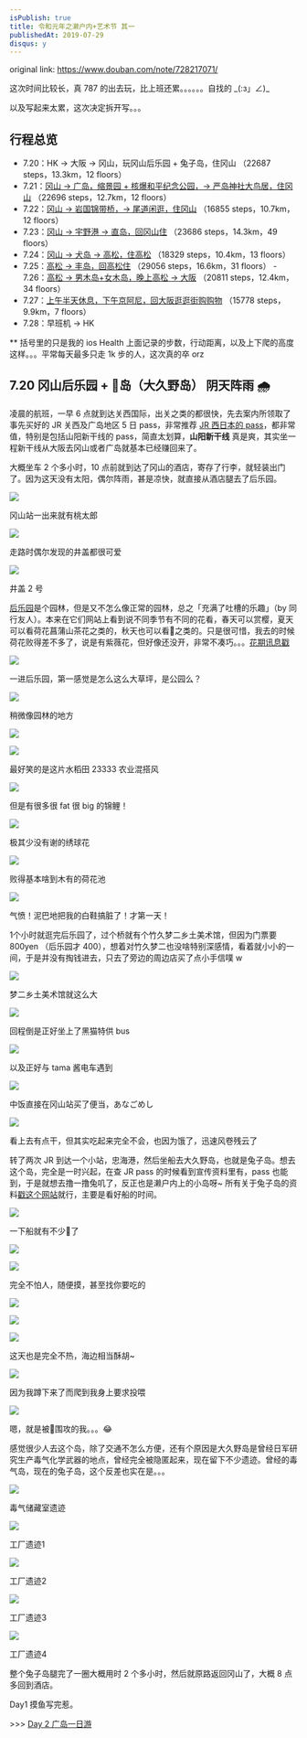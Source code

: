```yaml
---
isPublish: true
title: 令和元年之濑户内+艺术节 其一
publishedAt: 2019-07-29
disqus: y
---
```


original link: https://www.douban.com/note/728217071/

这次时间比较长，真 787 的出去玩，比上班还累。。。。。。自找的 \_(:з」∠)\_

以及写起来太累，这次决定拆开写。。。

## 行程总览

- 7.20：HK -> 大阪 -> 冈山，玩冈山后乐园 + 兔子岛，住冈山 （22687 steps，13.3km，12 floors）
- 7.21：[冈山 -> 广岛，缩景园 + 核爆和平纪念公园，-> 严岛神社大鸟居，住冈山](https://www.douban.com/note/728267844/) （22696 steps，12.7km，12 floors）
- 7.22：[冈山 -> 岩国锦带桥，-> 尾道闲逛，住冈山](https://www.douban.com/note/728415477/) （16855 steps，10.7km，12 floors）
- 7.23：[冈山 -> 宇野港 -> 直岛，回冈山住](https://www.douban.com/note/728579087/) （23686 steps，14.3km，49 floors）
- 7.24：[冈山 -> 犬岛 -> 高松，住高松](https://www.douban.com/note/728934373/) （18329 steps，10.4km，13 floors）
- 7.25：[高松 -> 丰岛，回高松住](https://www.douban.com/note/729118519/) （29056 steps，16.6km，31 floors） - 7.26：[高松 -> 男木岛+女木岛，晚上高松 -> 大阪](https://www.douban.com/note/729348647/) （20811 steps，12.4km，34 floors）
- 7.27：[上午半天休息，下午京阿尼，回大阪逛逛街购购物](https://www.douban.com/note/729353142/) （15778 steps，9.9km，7 floors）
- 7.28：早班机 -> HK

** 括号里的只是我的 ios Health 上面记录的步数，行动距离，以及上下爬的高度这样。。。平常每天最多只走 1k 步的人，这次真的卒 orz

## 7.20 冈山后乐园 + 🐇岛（大久野岛） 阴天阵雨 🌧

凌晨的航班，一早 6 点就到达关西国际，出关之类的都很快，先去案内所领取了事先买好的 JR 关西及广岛地区 5 日 pass，非常推荐 [JR 西日本的 pass](https://www.westjr.co.jp/global/tc/ticket/pass/)，都非常值，特别是包括山阳新干线的 pass，简直太划算，**山阳新干线** 真是爽，其实坐一程新干线从大阪去冈山或者广岛就基本已经赚回来了。

大概坐车 2 个多小时，10 点前就到达了冈山的酒店，寄存了行李，就轻装出门了。因为这天没有太阳，偶尔阵雨，甚是凉快，就直接从酒店腿去了后乐园。

![](../../assets/images/setouchi-artfest-1/p63584349.jpg)

冈山站一出来就有桃太郎

![](../../assets/images/setouchi-artfest-1/p63584402.jpg)

走路时偶尔发现的井盖都很可爱

![](../../assets/images/setouchi-artfest-1/p63584403.jpg)

井盖 2 号

[后乐园](https://okayama-korakuen.jp/index.html)是个园林，但是又不怎么像正常的园林，总之「充满了吐槽的乐趣」（by 同行友人）。本来在它们网站上看到说不同季节有不同的花看，春天可以赏樱，夏天可以看荷花菖蒲山茶花之类的，秋天也可以看🍁之类的。只是很可惜，我去的时候荷花败得差不多了，说是有紫薇花，但好像还没开，非常不凑巧。。。[花期讯息戳](https://okayama-korakuen.jp/hanadayori/index.html)

![](../../assets/images/setouchi-artfest-1/p63584563.jpg)

一进后乐园，第一感觉是怎么这么大草坪，是公园么？

![](../../assets/images/setouchi-artfest-1/p63585189.jpg)

稍微像园林的地方

![](../../assets/images/setouchi-artfest-1/p63585200.jpg)

![](../../assets/images/setouchi-artfest-1/p63585194.jpg)

最好笑的是这片水稻田 23333 农业混搭风

![](../../assets/images/setouchi-artfest-1/p63584667.jpg)

但是有很多很 fat 很 big 的锦鲤！

![](../../assets/images/setouchi-artfest-1/p63585217.jpg)

极其少没有谢的绣球花

![](../../assets/images/setouchi-artfest-1/p63584678.jpg)

败得基本啥到木有的荷花池

![](../../assets/images/setouchi-artfest-1/p63584675.jpg)

气愤！泥巴地把我的白鞋搞脏了！才第一天！

1个小时就逛完后乐园了，过个桥就有个竹久梦二乡土美术馆，但因为门票要 800yen （后乐园才 400），想着对竹久梦二也没啥特别深感情，看着就小小的一间，于是并没有掏钱进去，只去了旁边的周边店买了点小手信噗 w

![](../../assets/images/setouchi-artfest-1/p63585349.jpg)

梦二乡土美术馆就这么大

![](../../assets/images/setouchi-artfest-1/p63585352.jpg)

回程倒是正好坐上了黑猫特供 bus

![](../../assets/images/setouchi-artfest-1/p63585356.jpg)

以及正好与 tama 酱电车遇到

![](../../assets/images/setouchi-artfest-1/p63586323.jpg)

中饭直接在冈山站买了便当，あなごめし

![](../../assets/images/setouchi-artfest-1/p63586333.jpg)

看上去有点干，但其实吃起来完全不会，也因为饿了，迅速风卷残云了

转了两次 JR 到达一个小站，忠海港，然后坐船去大久野岛，也就是兔子岛。想去这个岛，完全是一时兴起，在查 JR pass 的时候看到宣传资料里有，pass 也能到，于是就想去撸一撸兔叽了，反正也是濑户内上的小岛呀~ 所有关于兔子岛的资料[戳这个网站](http://rabbit-island.info/)就行，主要是看好船的时间。

![](../../assets/images/setouchi-artfest-1/p63586834.jpg)

一下船就有不少🐇了

![](../../assets/images/setouchi-artfest-1/p63586807.jpg)

![](../../assets/images/setouchi-artfest-1/p63586839.jpg)

完全不怕人，随便摸，甚至找你要吃的

![](../../assets/images/setouchi-artfest-1/p63586838.jpg)

![](../../assets/images/setouchi-artfest-1/p63586849.jpg)

![](../../assets/images/setouchi-artfest-1/p63586842.jpg)

这天也是完全不热，海边相当酥胡~

![](../../assets/images/setouchi-artfest-1/p63586841.jpg)

因为我蹲下来了而爬到我身上要求投喂

![](../../assets/images/setouchi-artfest-1/p63586844.jpg)

嗯，就是被🐇围攻的我。。。😂

感觉很少人去这个岛，除了交通不怎么方便，还有个原因是大久野岛是曾经日军研究生产毒气化学武器的地点，曾经完全被隐匿起来，现在留下不少遗迹。曾经的毒气岛，现在的兔子岛，这个反差也实在是。。。

![](../../assets/images/setouchi-artfest-1/p63587638.jpg)

毒气储藏室遗迹

![](../../assets/images/setouchi-artfest-1/p63587650.jpg)

工厂遗迹1

![](../../assets/images/setouchi-artfest-1/p63587653.jpg)

工厂遗迹2

![](../../assets/images/setouchi-artfest-1/p63587655.jpg)

工厂遗迹3

![](../../assets/images/setouchi-artfest-1/p63587657.jpg)

工厂遗迹4

整个兔子岛腿完了一圈大概用时 2 个多小时，然后就原路返回冈山了，大概 8 点多回到酒店。

Day1 摸鱼写完惹。

\>>> [Day 2 广岛一日游](https://www.douban.com/note/728267844/)

